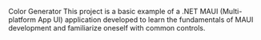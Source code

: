 Color Generator
This project is a basic example of a .NET MAUI (Multi-platform App UI) application developed to learn the fundamentals of MAUI development and familiarize oneself with common controls.
